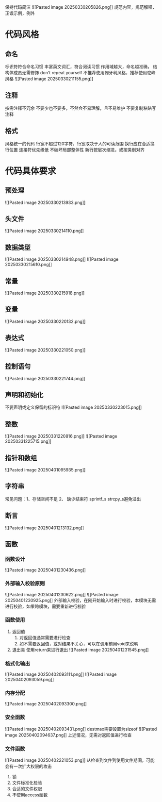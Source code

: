 保持代码简洁
![[Pasted image 20250330205826.png]]
规范内容，规范解释，正误示例，例外
# 代码风格
## 命名
标识符符合命名习惯
丰富英文词汇，符合阅读习惯
作用域越大，命名越准确，
结构体成员无需修饰 don't repeat yourself
不推荐使用匈牙利风格，推荐使用驼峰风格
		![[Pasted image 20250330211155.png]]
## 注释
按需注释不冗余
	不要少也不要多，不然会不易理解，且不易维护
不要复制粘贴写注释
## 格式
风格统一的代码
行宽不超过120字符，行宽取决于人的可读范围
换行应在合适换行位置
	连接符优先级低
	不破坏局部整体性
	新行按层次缩进，或按类别对齐

# 代码具体要求
## 预处理
![[Pasted image 20250330213933.png]]
## 头文件
![[Pasted image 20250330214110.png]]
## 数据类型
![[Pasted image 20250330214948.png]]
![[Pasted image 20250330215610.png]]
## 常量
![[Pasted image 20250330215918.png]]
## 变量
![[Pasted image 20250330220132.png]]
## 表达式
![[Pasted image 20250330221050.png]]
## 控制语句
![[Pasted image 20250330221744.png]]
## 声明和初始化
不要声明或定义保留的标识符
![[Pasted image 20250330223015.png]]
## 整数
![[Pasted image 20250331220816.png]]
![[Pasted image 20250331225715.png]]
## 指针和数组
![[Pasted image 20250401095935.png]]
## 字符串
常见问题：1、存储空间不足 2、 缺少结束符
sprintf_s strcpy_s避免溢出
## 断言
![[Pasted image 20250401213132.png]]
## 函数
### 函数设计
![[Pasted image 20250401230436.png]]
### 外部输入校验原则
![[Pasted image 20250401230622.png]]
![[Pasted image 20250401230925.png]]
外部输入校验，在刚开始输入时进行校验，本模块无需进行校验，如果跨模块，需要重新进行校验
### 函数使用
1. 返回值
	1. 对返回值通常需要进行检查
	2. 如不需要返回值，或对结果不关心，可以在调用前用void来说明
2. 退出类
	使用return来进行退出
![[Pasted image 20250401231545.png]]
### 格式化输出
![[Pasted image 20250402093111.png]]
![[Pasted image 20250402093059.png]]
### 内存分配
![[Pasted image 20250402093300.png]]
### 安全函数
![[Pasted image 20250402093431.png]]
destmax需要设置为sizeof
![[Pasted image 20250402094637.png]]
上述情况，无需对返回值进行检查
### 文件函数
![[Pasted image 20250402221053.png]]
从检查到文件到使用文件期间，可能会有一次扩大权限的攻击
1. 锁
2. 文件标准化检验
3. 合适的文件权限
4. 不使用access函数
